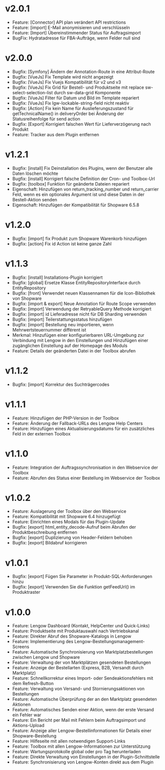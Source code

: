 # v2.0.1
 - Feature: [Connector] API plan verändert API restrictions
 - Feature: [import] E-Mail anonymisieren und verschlüsseln
 - Feature: [Import] Übereinstimmender Status für Auftragsimport
 - BugFix: Hydratadresse für FBA-Aufträge, wenn Felder null sind
# v2.0.0
- Bugfix: [Symfony] Ändern der Annotation-Route in eine Attribut-Route
- Bugfix: [VueJs] Fix Template wird nicht angezeigt
- Bugfix: [VueJs] Fix Vuejs Kompatibilität für v2 und v3
- Bugfix: [VueJs] Fix Grid für Bestell- und Produktseite mit replace sw-select-selection-list durch sw-data-grid Komponente
- Bugfix: [VueJs] Filter für Datum und Bild im Template repariert
- Bugfix: [VueJs] Fix lgw-lockable-string-field nicht reaktiv
- Bugfix: [Action] Fix kein Name für Auslieferungszustand für getTechnicalName() in deliveryOrder bei Änderung der Statusreihenfolge für send action
- Bugfix: [Export] Korrigiert falschen Wert für Lieferverzögerung nach Produkt
- Feature: Tracker aus dem Plugin entfernen

# v1.2.1
- Bugfix: [install] Fix Deinstallation des Plugins, wenn der Benutzer alle Daten löschen möchte
- Bugfix: [install] Korrigiert falsche Definition der Cron- und Toolbox-Url
- Bugfix: [toolbox] Funktion für geänderte Dateien repariert
- Eigenschaft: Hinzufügen von return_tracking_number und return_carrier Feld, wenn es ein optionales Argument ist und diese Daten in der Bestell-Aktion senden
- Eigenschaft: Hinzufügen der Kompatibilität für Shopware 6.5.8

# v1.2.0
- Bugfix: [import] fix Produkt zum Shopware Warenkorb hinzufügen
- Bugfix: [action] Fix id Action ist keine ganze Zahl

# v1.1.3
- Bugfix: [install] Installations-Plugin korrigiert
- Bugfix: [global] Ersetze Klasse EntityRepositoryInterface durch EntityRepository
- Bugfix: [front] Verwendet neuen Klassennamen für die Icon-Bibliothek von Shopware
- Bugfix: [import & export] Neue Annotation für Route Scope verwenden
- Bugfix: [import] Verwendung der RetryableQuery Methode korrigiert
- Bugfix: [import] id Lieferadresse nicht für DB Sharding verwenden
- Bugfix: [import] Teilerstattungsstatus hinzufügen
- Bugfix: [import] Bestellung neu importieren, wenn Mehrwertsteuernummer différent ist
- Merkmal: Hinzufügen einer konfigurierbaren URL-Umgebung zur Verbindung mit Lengow in den Einstellungen und Hinzufügen einer zugänglichen Einstellung auf der Homepage des Moduls
- Feature: Details der geänderten Datei in der Toolbox abrufen

# v1.1.2
- Bugfix: [import] Korrektur des Suchträgercodes

# v1.1.1
- Feature: Hinzufügen der PHP-Version in der Toolbox
- Feature: Änderung der Fallback-URLs des Lengow Help Centers
- Feature: Hinzufügen eines Aktualisierungsdatums für ein zusätzliches Feld in der externen Toolbox

# v1.1.0
- Feature: Integration der Auftragssynchronisation in den Webservice der Toolbox
- Feature: Abrufen des Status einer Bestellung im Webservice der Toolbox

# v1.0.2
- Feature: Auslagerung der Toolbox über den Webservice
- Feature: Kompatibilität mit Shopware 6.4 hinzugefügt
- Feature: Einrichten eines Modals für das Plugin-Update
- Bugfix: [export] html_entity_decode-Aufruf beim Abrufen der Produktbeschreibung entfernen
- Bugfix: [export] Duplizierung von Header-Feldern behoben
- Bugfix: [export] Bildabruf korrigieren

# v1.0.1
- Bugfix: [export] Fügen Sie Parameter in Produkt-SQL-Anforderungen hinzu
- Bugfix: [export] Verwenden Sie die Funktion getFeedUrl() im Produktraster

# v1.0.0
- Feature: Lengow Dashboard (Kontakt, HelpCenter und Quick-Links)
- Feature: Produktseite mit Produktauswahl nach Vertriebskanal
- Feature: Direkter Abruf des Shopware-Katalogs in Lengow
- Feature: Implementierung des Lengow-Bestellungsmanagement-Screens
- Feature: Automatische Synchronisierung von Marktplatzbestellungen zwischen Lengow und Shopware
- Feature: Verwaltung der von Marktplätzen gesendeten Bestellungen
- Feature: Anzeige der Bestellarten (Express, B2B, Versandt durch Marktplatz)
- Feature: Schnellkorrektur eines Import- oder Sendeaktionsfehlers mit dem Refresh-Button
- Feature: Verwaltung von Versand- und Stornierungsaktionen von Bestellungen
- Feature: Automatische Überprüfung der an den Marktplatz gesendeten Aktionen
- Feature: Automatisches Senden einer Aktion, wenn der erste Versand ein Fehler war
- Feature: Ein Bericht per Mail mit Fehlern beim Auftragsimport und Aktions-Upload
- Feature: Anzeige aller Lengow-Bestellinformationen für Details einer Shopware-Bestellung
- Feature: Hilfeseite mit allen notwendigen Support-Links
- Feature: Toolbox mit allen Lengow-Informationen zur Unterstützung
- Feature: Wartungsprotokolle global oder pro Tag herunterladen
- Feature: Direkte Verwaltung von Einstellungen in der Plugin-Schnittstelle
- Feature: Synchronisierung von Lengow-Konten direkt aus dem Plugin
